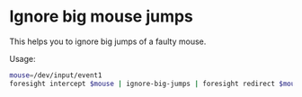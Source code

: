 # Ignore big mouse jumps

This helps you to ignore big jumps of a faulty mouse.

Usage:

```bash
mouse=/dev/input/event1
foresight intercept $mouse | ignore-big-jumps | foresight redirect $mouse
```
